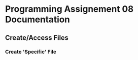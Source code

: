 **Programming Assignement 08 Documentation**
=================================

## Create/Access Files

### Create 'Specific' File